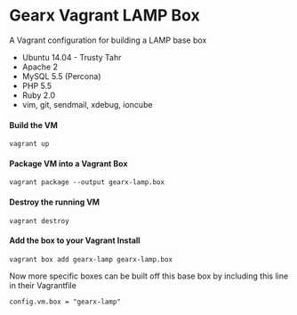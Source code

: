 # Gearx Vagrant LAMP Box
A Vagrant configuration for building a LAMP base box

* Ubuntu 14.04 - Trusty Tahr
* Apache 2
* MySQL 5.5 (Percona)
* PHP 5.5
* Ruby 2.0
* vim, git, sendmail, xdebug, ioncube

#### Build the VM

    vagrant up


#### Package VM into a Vagrant Box

    vagrant package --output gearx-lamp.box
    
    
#### Destroy the running VM

    vagrant destroy
    
    
#### Add the box to your Vagrant Install

    vagrant box add gearx-lamp gearx-lamp.box
    
    
Now more specific boxes can be built off this base box by including this line in their Vagrantfile

    config.vm.box = "gearx-lamp"
    
    
